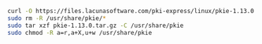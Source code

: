 ﻿```sh
curl -O https://files.lacunasoftware.com/pki-express/linux/pkie-1.13.0.tar.gz
sudo rm -R /usr/share/pkie/*
sudo tar xzf pkie-1.13.0.tar.gz -C /usr/share/pkie
sudo chmod -R a=r,a+X,u+w /usr/share/pkie
```
